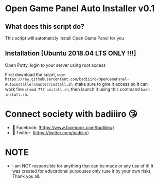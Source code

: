 # Open Game Panel Auto Installer v0.1

## What does this script do?

This script will automaticly install Open Game Panel for you

## Installation [Ubuntu 2018.04 LTS ONLY !!!]

Open Putty, login to your server using root access

First download the sciprt, ```wget https://raw.githubusercontent.com/badiiiro/OpenGamePanel-AutoInstaller/master/install.sh```, make sure to give it access so it can work fine ```chmod 777 install.sh```, then launch it using this command ```bash install.sh```.

# Connect society with badiiiro :kissing_heart:

- 📱 Facebook: (https://www.facebook.com/badiiiro/)
- 🐤 Twitter: (https://twitter.com/badiiiro)

# NOTE
- I am NOT responsible for anything that can be made or any use of it! It was created for educational purpouses only (use it by your own risk), Thank you all.
